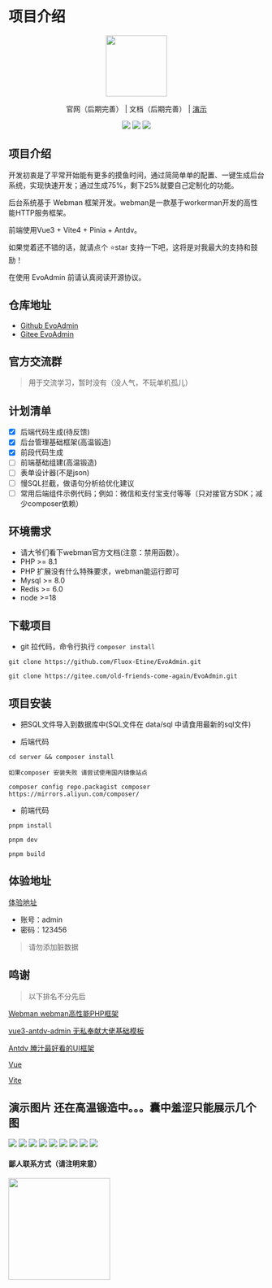 # 项目介绍

<p align="center">
    <img src="https://ntgo.cn/website/logo.svg" width="120" />
</p>
<p align="center">
    <a  target="_blank">官网（后期完善）</a> |
    <a  target="_blank">文档（后期完善）</a> |  
    <a href="https://gen.ntgo.cn" target="_blank"> 演示</a> 
</p>

<p align="center">
    <img src="https://gitee.com/old-friends-come-again/Evo-PHP-Admin/badge/star.svg?theme=dark" />
    <img src="https://gitee.com/old-friends-come-again/Evo-PHP-Admin/badge/fork.svg?theme=dark" />
    <img src="https://svg.hamm.cn/badge.svg?key=License&value=Apache-2.0&color=da4a00" />
</p>

## 项目介绍

开发初衷是了平常开始能有更多的摸鱼时间，通过简简单单的配置、一键生成后台系统，实现快速开发；通过生成75%，剩下25%就要自己定制化的功能。

后台系统基于 Webman 框架开发。webman是一款基于workerman开发的高性能HTTP服务框架。

前端使用Vue3 + Vite4 + Pinia + Antdv。

如果觉着还不错的话，就请点个 ⭐star 支持一下吧，这将是对我最大的支持和鼓励！

在使用 EvoAdmin 前请认真阅读开源协议。

## 仓库地址

- [Github EvoAdmin](https://github.com/Fluox-Etine/EvoAdmin)
- [Gitee EvoAdmin](https://gitee.com/old-friends-come-again/EvoAdmin)

## 官方交流群

> 用于交流学习，暂时没有（没人气，不玩单机孤儿）

## 计划清单

- [x] 后端代码生成(待反馈)
- [x] 后台管理基础框架(高温锻造)
- [x] 前段代码生成
- [ ] 前端基础组建(高温锻造)
- [ ] 表单设计器(不是json)
- [ ] 慢SQL拦截，做语句分析给优化建议
- [ ] 常用后端组件示例代码；例如：微信和支付宝支付等等（只对接官方SDK；减少composer依赖）

## 环境需求

- 请大爷们看下webman官方文档(注意：禁用函数）。
- PHP >= 8.1
- PHP 扩展没有什么特殊要求，webman能运行即可
- Mysql >= 8.0
- Redis >= 6.0
- node >=18

## 下载项目

- git 拉代码，命令行执行 `composer install`

```shell
git clone https://github.com/Fluox-Etine/EvoAdmin.git
```

```shell
git clone https://gitee.com/old-friends-come-again/EvoAdmin.git
```

## 项目安装

- 把SQL文件导入到数据库中(SQL文件在 data/sql 中请食用最新的sql文件)


- 后端代码

```shell
cd server && composer install 

如果composer 安装失败 请尝试使用国内镜像站点

composer config repo.packagist composer https://mirrors.aliyun.com/composer/
```

- 前端代码

```shell
pnpm install

pnpm dev

pnpm build
```

## 体验地址

[体验地址](https://gen.ntgo.cn)

- 账号：admin
- 密码：123456

> 请勿添加脏数据

## 鸣谢

> 以下排名不分先后

[Webman webman高性能PHP框架](https://www.workerman.net/)

[vue3-antdv-admin 无私奉献大佬基础模板](https://github.com/buqiyuan/vue3-antdv-admin)

[Antdv 腌汁最好看的UI框架](https://www.antdv.com/)

[Vue](https://vuejs.org/)

[Vite](https://vitejs.cn/)

## 演示图片 还在高温锻造中。。。囊中羞涩只能展示几个图

<img src="https://gen.ntgo.cn/github/1.png"/>
<img src="https://gen.ntgo.cn/github/2.png"/>
<img src="https://gen.ntgo.cn/github/3.png"/>
<img src="https://gen.ntgo.cn/github/4.png"/>
<img src="https://gen.ntgo.cn/github/5.png"/>
<img src="https://gen.ntgo.cn/github/6.png"/>
<img src="https://gen.ntgo.cn/github/7.png"/>
<img src="https://gen.ntgo.cn/github/8.png"/>
<img src="https://gen.ntgo.cn/github/9.png"/>

#### 鄙人联系方式（请注明来意）
<img src="https://gen.ntgo.cn/github/10.jpeg" style="width: 200px;"/>

